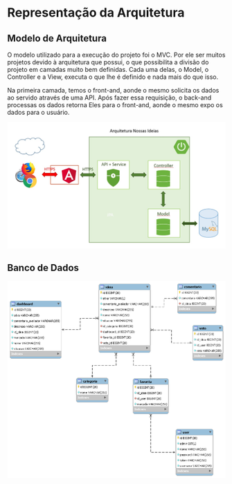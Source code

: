 # Representação da Arquitetura

## Modelo de Arquitetura

O modelo utilizado para a execução do projeto foi o MVC. Por ele ser muitos projetos devido à arquitetura que possui, o que possibilita a divisão do projeto em camadas muito bem definidas. Cada uma delas, o Model, o Controller e a View, executa o que lhe é definido e nada mais do que isso.

Na primeira camada, temos o front-and, aonde o mesmo solicita os dados ao servido através de uma API. Após fazer essa requisição, o back-and processas os  dados retorna Eles  para o  front-and, aonde o mesmo expo os dados para o  usuário.

![Arquitetura da Solu&#xE7;&#xE3;o](.gitbook/assets/Arquitetura.jpg)



## Banco de Dados

![Arquitetura da Solu&#xE7;&#xE3;o](.gitbook/assets/ER.png)


